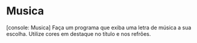 # Musica
[console: Musica] Faça um programa que exiba uma letra de música a sua escolha. Utilize cores em destaque no título e nos refrões.

